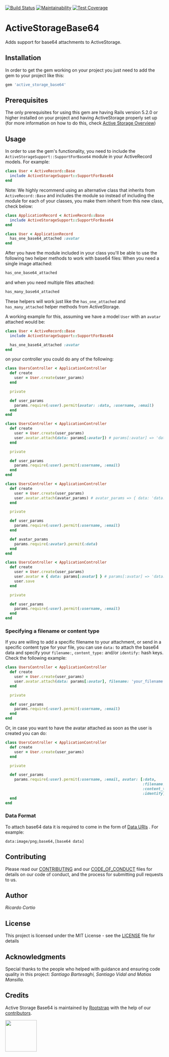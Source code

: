 [![Build Status](https://travis-ci.org/rootstrap/active-storage-base64.svg?branch=master)](https://travis-ci.org/rootstrap/active-storage-base64)
[![Maintainability](https://api.codeclimate.com/v1/badges/0da0a0901cedd72aeb10/maintainability)](https://codeclimate.com/github/rootstrap/active-storage-base64/maintainability)
[![Test Coverage](https://api.codeclimate.com/v1/badges/0da0a0901cedd72aeb10/test_coverage)](https://codeclimate.com/github/rootstrap/active-storage-base64/test_coverage)

# ActiveStorageBase64

Adds support for base64 attachments to ActiveStorage.

## Installation

In order to get the gem working on your project you just need to add the gem to your project like this:
```ruby
gem 'active_storage_base64'
```

## Prerequisites

The only prerequisites for using this gem are having Rails version 5.2.0 or higher installed on your project and having ActiveStorage properly set up (for more information on how to do this, check [Active Storage Overview](https://edgeguides.rubyonrails.org/active_storage_overview.html))

## Usage

In order to use the gem's functionality, you need to include the `ActiveStorageSupport::SupportForBase64` module in your ActiveRecord models.
For example:
```ruby
class User < ActiveRecord::Base
  include ActiveStorageSupport::SupportForBase64
end
```

Note:
We highly recommend using an alternative class that inherits from `ActiveRecord::Base` and includes the module so instead of including the module for each of your classes, you make them inherit from this new class, check below:
```ruby
class ApplicationRecord < ActiveRecord::Base
  include ActiveStorageSupport::SupportForBase64
end

class User < ApplicationRecord
  has_one_base64_attached :avatar
end
```

After you have the module included in your class you'll be able to use the following two helper methods to work with base64 files:
When you need a single image attached:
```ruby
has_one_base64_attached
```
and when you need multiple files attached:
```ruby
has_many_base64_attached
```
These helpers will work just like the `has_one_attached` and `has_many_attached` helper methods from ActiveStorage.

A working example for this, assuming we have a model `User` with an `avatar` attached would be:
```ruby
class User < ActiveRecord::Base
  include ActiveStorageSupport::SupportForBase64

  has_one_base64_attached :avatar
end
```

on your controller you could do any of the following:
```ruby
class UsersController < ApplicationController
  def create
    user = User.create(user_params)
  end

  private

  def user_params
    params.require(:user).permit(avatar: :data, :username, :email)
  end
end
```

```ruby
class UsersController < ApplicationController
  def create
    user = User.create(user_params)
    user.avatar.attach(data: params[:avatar]) # params[:avatar] => 'data:image/png;base64,[base64 data]'
  end

  private

  def user_params
    params.require(:user).permit(:username, :email)
  end
end
```

```ruby
class UsersController < ApplicationController
  def create
    user = User.create(user_params)
    user.avatar.attach(avatar_params) # avatar_params => { data: 'data:image/png;base64,[base64 data]' }
  end

  private

  def user_params
    params.require(:user).permit(:username, :email)
  end

  def avatar_params
    params.require(:avatar).permit(:data)
  end
end
```

```ruby
class UsersController < ApplicationController
  def create
    user = User.create(user_params)
    user.avatar = { data: params[:avatar] } # params[:avatar] => 'data:image/png;base64,[base64 data]'
    user.save
  end

  private

  def user_params
    params.require(:user).permit(:username, :email)
  end
end
```

### Specifying a filename or content type

If you are willing to add a specific filename to your attachment, or send in a specific content type for your file, you can use `data:` to attach the base64 data and specify your `filename:`, `content_type:` and/or `identify:` hash keys.
Check the following example:
```ruby
class UsersController < ApplicationController
  def create
    user = User.create(user_params)
    user.avatar.attach(data: params[:avatar], filename: 'your_filename', content_type: 'content/type', identify: 'false') # params[:avatar] => 'data:image/png;base64,[base64 data]'
  end

  private

  def user_params
    params.require(:user).permit(:username, :email)
  end
end
```

Or, in case you want to have the avatar attached as soon as the user is created you can do:
```ruby
class UsersController < ApplicationController
  def create
    user = User.create(user_params)
  end

  private

  def user_params
    params.require(:user).permit(:username, :email, avatar: [:data,
                                                             :filename,
                                                             :content_type,
                                                             :identify])
  end
end
```

### Data Format

To attach base64 data it is required to come in the form of [Data URIs](https://developer.mozilla.org/en-US/docs/Web/HTTP/Basics_of_HTTP/Data_URIs) .
For example:
```
data:image/png;base64,[base64 data]
```

## Contributing

Please read our [CONTRIBUTING](https://github.com/rootstrap/active-storage-base64/blob/master/CONTRIBUTING.md) and our [CODE_OF_CONDUCT](https://github.com/rootstrap/active-storage-base64/blob/master/CODE_OF_CONDUCT.md) files for details on our code of conduct, and the process for submitting pull requests to us.

## Author

*Ricardo Cortio*

## License

This project is licensed under the MIT License - see the [LICENSE](https://github.com/rootstrap/active-storage-base64/blob/master/LICENSE.txt) file for details

## Acknowledgments

Special thanks to the people who helped with guidance and ensuring code quality in this project:
*Santiago Bartesaghi, Santiago Vidal and Matias Mansilla.*

## Credits

Active Storage Base64 is maintained by [Rootstrap](http://www.rootstrap.com) with the help of our
[contributors](https://github.com/rootstrap/active-storage-base64/contributors).

[<img src="https://s3-us-west-1.amazonaws.com/rootstrap.com/img/rs.png" width="100"/>](http://www.rootstrap.com)
